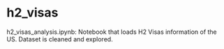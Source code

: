 # h2_visas

h2_visas_analysis.ipynb: Notebook that loads H2 Visas information of the US. Dataset is cleaned and explored.
